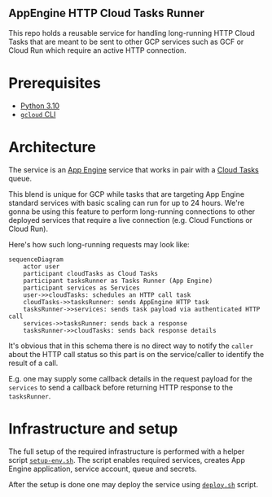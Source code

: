 AppEngine HTTP Cloud Tasks Runner
------------------

This repo holds a reusable service for handling long-running HTTP Cloud Tasks that
are meant to be sent to other GCP services such as GCF or Cloud Run which require an active
HTTP connection.

# Prerequisites

- [Python 3.10](https://www.python.org/downloads/release/python-3109/)
- [`gcloud` CLI](https://cloud.google.com/sdk/docs/install)

# Architecture

The service is an [App Engine][appengine] service that works in pair with
a [Cloud Tasks][cloud-tasks] queue.

This blend is unique for GCP while tasks that are targeting App Engine standard services
with basic scaling can run for up to 24 hours. We're gonna be using this feature to perform
long-running connections to other deployed services that require a live connection
(e.g. Cloud Functions or Cloud Run).

Here's how such long-running requests may look like:

```mermaid
sequenceDiagram
    actor user
    participant cloudTasks as Cloud Tasks
    participant tasksRunner as Tasks Runner (App Engine)
    participant services as Services
    user->>cloudTasks: schedules an HTTP call task
    cloudTasks->>tasksRunner: sends AppEngine HTTP task
    tasksRunner->>services: sends task payload via authenticated HTTP call
    services->>tasksRunner: sends back a response
    tasksRunner->>cloudTasks: sends back response details
```

It's obvious that in this schema there is no direct way to notify the `caller` about the
HTTP call status so this part is on the service/caller to identify the result of a call.

E.g. one may supply some callback details in the request payload for the `services` to send a
callback before returning HTTP response to the `tasksRunner`.

[appengine]: https://cloud.google.com/appengine

[cloud-tasks]: https://cloud.google.com/tasks

# Infrastructure and setup

The full setup of the required infrastructure is performed with a helper script
[`setup-env.sh`](./setup-env.sh). The script enables required services, creates App Engine
application, service account, queue and secrets.

After the setup is done one may deploy the service using [`deploy.sh`](./deploy.sh) script.
